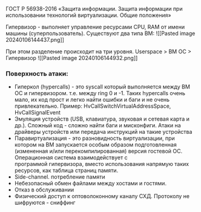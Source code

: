 ГОСТ Р 56938-2016 «Защита информации. Защита информации при использовании технологий виртуализации. Общие положения»

Гипервизор - выполняет управление ресурсами CPU, RAM от имени машины (суперпользователь). 
Существуют два типа ВМ:
![[Pasted image 20240106144437.png]]

При этом разделение происходит на три уровня. Userspace > ВМ ОС > Гипервизор
![[Pasted image 20240106144932.png]]

### Поверхность атаки:
* Гиперкол (hypercalls) - это syscall который выполняется между ВМ ОС и гипервизором. т.е. между ring 0 и -1. Таких hypercalls очень мало, их код прост и легко найти ошибки и баги и не очень привлекательно. Пример: HvCallSwitchVirtualAddressSpace, HvCallSignalEvent
* Эмуляция устройств (USB, клавиатура, звуковая и сетевая карта и др.). Сложный код - сложно найти баги и мисконфиги. Атаки на драйверы устройств или передача инструкций на такие устройства
* Паравиртуализация - это разновидность виртуализации, при котором на ВМ запускается особым образом подготовленная (измененная и/или перекомпилированная) версия гостевой ОС. Операционная система взаимодействует с программой гипервизора, вместо использования напрямую таких ресурсов, как таблица страниц памяти.
* Side-channel. потребление памяти
* Небезопасный обмен файлами между хостами и гостями.
* Отказ в обслуживании
* Физический доступ к оптоволоконному каналу СХД. Протоколу не шифруются - сниффинг
